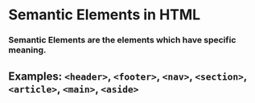 # Semantic Elements in HTML

### Semantic Elements are the elements which have specific meaning.

## Examples:  `<header>`, `<footer>`, `<nav>`, `<section>`,`<article>`, `<main>`, `<aside>`
